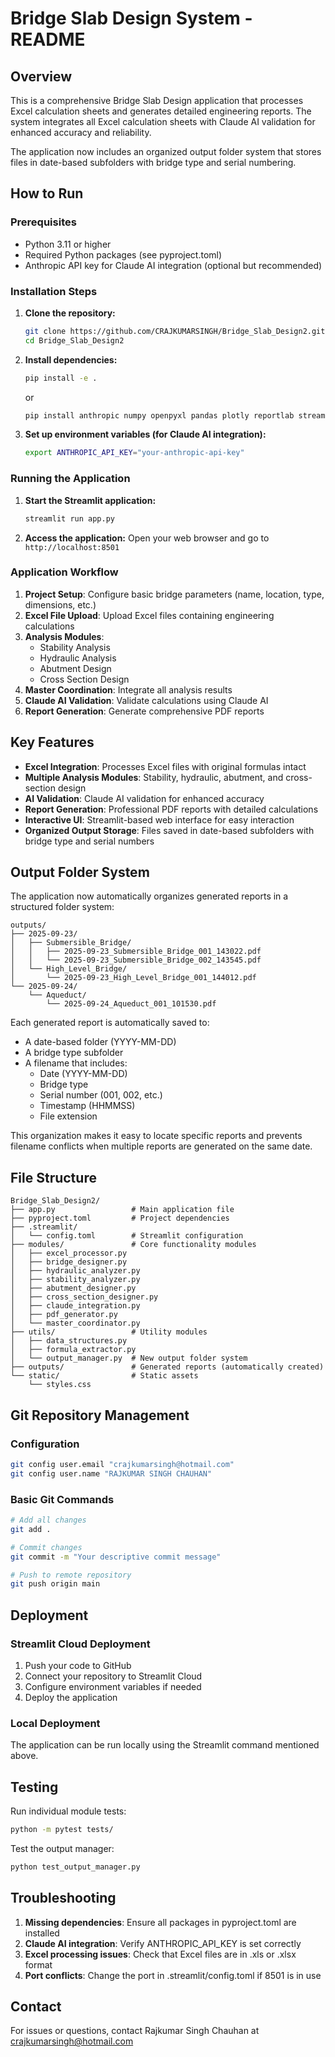 # Bridge Slab Design System - README

## Overview
This is a comprehensive Bridge Slab Design application that processes Excel calculation sheets and generates detailed engineering reports. The system integrates all Excel calculation sheets with Claude AI validation for enhanced accuracy and reliability.

The application now includes an organized output folder system that stores files in date-based subfolders with bridge type and serial numbering.

## How to Run

### Prerequisites
- Python 3.11 or higher
- Required Python packages (see pyproject.toml)
- Anthropic API key for Claude AI integration (optional but recommended)

### Installation Steps

1. **Clone the repository:**
   ```bash
   git clone https://github.com/CRAJKUMARSINGH/Bridge_Slab_Design2.git
   cd Bridge_Slab_Design2
   ```

2. **Install dependencies:**
   ```bash
   pip install -e .
   ```
   or
   ```bash
   pip install anthropic numpy openpyxl pandas plotly reportlab streamlit
   ```

3. **Set up environment variables (for Claude AI integration):**
   ```bash
   export ANTHROPIC_API_KEY="your-anthropic-api-key"
   ```

### Running the Application

1. **Start the Streamlit application:**
   ```bash
   streamlit run app.py
   ```

2. **Access the application:**
   Open your web browser and go to `http://localhost:8501`

### Application Workflow

1. **Project Setup**: Configure basic bridge parameters (name, location, type, dimensions, etc.)
2. **Excel File Upload**: Upload Excel files containing engineering calculations
3. **Analysis Modules**:
   - Stability Analysis
   - Hydraulic Analysis
   - Abutment Design
   - Cross Section Design
4. **Master Coordination**: Integrate all analysis results
5. **Claude AI Validation**: Validate calculations using Claude AI
6. **Report Generation**: Generate comprehensive PDF reports

## Key Features

- **Excel Integration**: Processes Excel files with original formulas intact
- **Multiple Analysis Modules**: Stability, hydraulic, abutment, and cross-section design
- **AI Validation**: Claude AI validation for enhanced accuracy
- **Report Generation**: Professional PDF reports with detailed calculations
- **Interactive UI**: Streamlit-based web interface for easy interaction
- **Organized Output Storage**: Files saved in date-based subfolders with bridge type and serial numbers

## Output Folder System

The application now automatically organizes generated reports in a structured folder system:

```
outputs/
├── 2025-09-23/
│   ├── Submersible_Bridge/
│   │   ├── 2025-09-23_Submersible_Bridge_001_143022.pdf
│   │   └── 2025-09-23_Submersible_Bridge_002_143545.pdf
│   └── High_Level_Bridge/
│       └── 2025-09-23_High_Level_Bridge_001_144012.pdf
└── 2025-09-24/
    └── Aqueduct/
        └── 2025-09-24_Aqueduct_001_101530.pdf
```

Each generated report is automatically saved to:
- A date-based folder (YYYY-MM-DD)
- A bridge type subfolder
- A filename that includes:
  - Date (YYYY-MM-DD)
  - Bridge type
  - Serial number (001, 002, etc.)
  - Timestamp (HHMMSS)
  - File extension

This organization makes it easy to locate specific reports and prevents filename conflicts when multiple reports are generated on the same date.

## File Structure

```
Bridge_Slab_Design2/
├── app.py                 # Main application file
├── pyproject.toml         # Project dependencies
├── .streamlit/
│   └── config.toml        # Streamlit configuration
├── modules/               # Core functionality modules
│   ├── excel_processor.py
│   ├── bridge_designer.py
│   ├── hydraulic_analyzer.py
│   ├── stability_analyzer.py
│   ├── abutment_designer.py
│   ├── cross_section_designer.py
│   ├── claude_integration.py
│   ├── pdf_generator.py
│   └── master_coordinator.py
├── utils/                 # Utility modules
│   ├── data_structures.py
│   ├── formula_extractor.py
│   └── output_manager.py  # New output folder system
├── outputs/               # Generated reports (automatically created)
└── static/                # Static assets
    └── styles.css
```

## Git Repository Management

### Configuration
```bash
git config user.email "crajkumarsingh@hotmail.com"
git config user.name "RAJKUMAR SINGH CHAUHAN"
```

### Basic Git Commands
```bash
# Add all changes
git add .

# Commit changes
git commit -m "Your descriptive commit message"

# Push to remote repository
git push origin main
```

## Deployment

### Streamlit Cloud Deployment
1. Push your code to GitHub
2. Connect your repository to Streamlit Cloud
3. Configure environment variables if needed
4. Deploy the application

### Local Deployment
The application can be run locally using the Streamlit command mentioned above.

## Testing

Run individual module tests:
```bash
python -m pytest tests/
```

Test the output manager:
```bash
python test_output_manager.py
```

## Troubleshooting

1. **Missing dependencies**: Ensure all packages in pyproject.toml are installed
2. **Claude AI integration**: Verify ANTHROPIC_API_KEY is set correctly
3. **Excel processing issues**: Check that Excel files are in .xls or .xlsx format
4. **Port conflicts**: Change the port in .streamlit/config.toml if 8501 is in use

## Contact
For issues or questions, contact Rajkumar Singh Chauhan at crajkumarsingh@hotmail.com